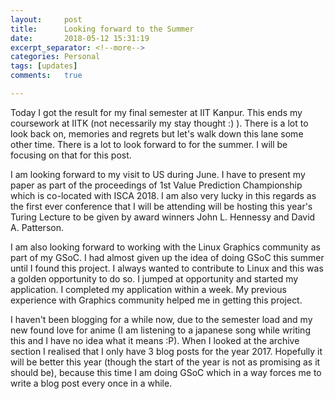 ```yaml
---
layout:     post
title:      Looking forward to the Summer
date:       2018-05-12 15:31:19
excerpt_separator: <!--more-->
categories: Personal 
tags: [updates]
comments:   true

---
```

Today I got the result for my final semester at IIT Kanpur. This ends my coursework at IITK (not necessarily my stay thought :) ). There 
is a lot to look back on, memories and regrets but let's walk down this lane some other time. There is a lot to look forward to for the
summer. I will be focusing on that for this post. 
<!--more-->

I am looking forward to my visit to US during June. I have to present my paper as part of the proceedings of 1st Value Prediction
Championship which is co-located with ISCA 2018. I am also very lucky in this regards as the first ever conference that I will be
attending will be hosting this year's Turing Lecture to be given by award winners John L. Hennessy and David A. Patterson.


I am also looking forward to working with the Linux Graphics community as part of my GSoC. I had almost given up the idea of doing GSoC this
summer until I found this project. I always wanted to contribute to Linux and this was a golden opportunity to do so. I jumped at
opportunity and started my application. I completed my application within a week. My previous experience with Graphics community helped me
in getting this project. 


I haven't been blogging for a while now, due to the semester load and my new found love for anime (I am listening to a japanese song while writing
this and I have no idea what it means :P). When I looked at the archive section I realised that I only have 3 blog posts for the year 2017.
Hopefully it will be better this year (though the start of the year is not as promising as it should be), because this time I am doing GSoC
which in a way forces me to write a blog post every once in a while.
